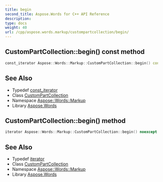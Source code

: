 ```yaml
---
title: begin
second_title: Aspose.Words for C++ API Reference
description: 
type: docs
weight: 40
url: /cpp/aspose.words.markup/custompartcollection/begin/
---
```

## CustomPartCollection::begin() const method




```cpp
const_iterator Aspose::Words::Markup::CustomPartCollection::begin() const noexcept
```

## See Also

* Typedef [const_iterator](../const_iterator/)
* Class [CustomPartCollection](../)
* Namespace [Aspose::Words::Markup](../../)
* Library [Aspose.Words](../../../)
## CustomPartCollection::begin() method




```cpp
iterator Aspose::Words::Markup::CustomPartCollection::begin() noexcept
```

## See Also

* Typedef [iterator](../iterator/)
* Class [CustomPartCollection](../)
* Namespace [Aspose::Words::Markup](../../)
* Library [Aspose.Words](../../../)
